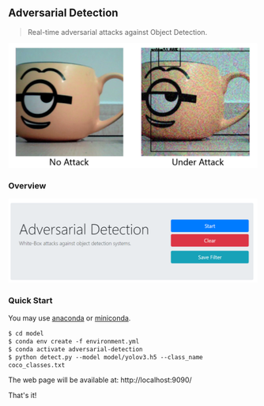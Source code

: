 ## Adversarial Detection

> Real-time adversarial attacks against Object Detection.

![](doc/filter.jpg)

### Overview

![](doc/web.png)

### Quick Start

You may use [anaconda](https://www.continuum.io/downloads) or [miniconda](https://conda.io/miniconda.html). 

```
$ cd model
$ conda env create -f environment.yml
$ conda activate adversarial-detection
$ python detect.py --model model/yolov3.h5 --class_name coco_classes.txt
```

The web page will be available at: http://localhost:9090/

That's it!
